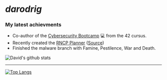 # _darodrig_ 

### My latest achievments

- Co-author of the [Cybersecurity Bootcamp](https://projects.intra.42.fr/projects/cybersecurity) 💻 from the 42 cursus.
- Recently created the [RNCP Planner](https://rncp.hacku.org) ([Source](https://github.com/d-r-e/rncp.git))
- Finished the malware branch with Famine, Pestilence, War and Death.


![David's github stats](https://github-readme-stats.vercel.app/api?username=d-r-e&show_icons=true&count_private=true&hide=contribs&theme=synthwave)
<!-- [![darodrig's 42 stats](https://badge42.herokuapp.com/api/stats/darodrig?privacyEmail=true)](https://github.com/d-r-e) -->
***
[![Top Langs](https://github-readme-stats.vercel.app/api/top-langs/?username=d-r-e&langs_count=7&layout=compact&hide=jupyter%20notebook,objective-c,makefile&theme=radical)](https://github.com/anuraghazra/github-readme-stats)

[monkeytype.badge]: https://img.shields.io/endpoint?style=flat&url=https%3A%2F%2Fmonkeytype-badge-vhd5lan7mmhz.runkit.sh

